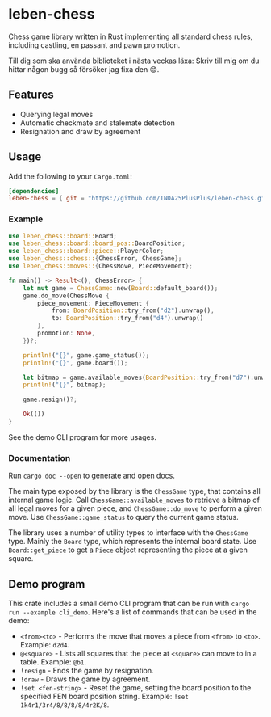 # leben-chess

Chess game library written in Rust implementing all standard chess rules, including castling, en passant and pawn promotion.

Till dig som ska använda biblioteket i nästa veckas läxa: Skriv till mig om du hittar någon bugg så försöker jag fixa den 😊.

## Features

- Querying legal moves
- Automatic checkmate and stalemate detection
- Resignation and draw by agreement

## Usage

Add the following to your `Cargo.toml`:

```toml
[dependencies]
leben-chess = { git = "https://github.com/INDA25PlusPlus/leben-chess.git", tag = "0.1.0" }
```

### Example

```rust
use leben_chess::board::Board;
use leben_chess::board::board_pos::BoardPosition;
use leben_chess::board::piece::PlayerColor;
use leben_chess::chess::{ChessError, ChessGame};
use leben_chess::moves::{ChessMove, PieceMovement};

fn main() -> Result<(), ChessError> {
    let mut game = ChessGame::new(Board::default_board());
    game.do_move(ChessMove {
        piece_movement: PieceMovement {
            from: BoardPosition::try_from("d2").unwrap(),
            to: BoardPosition::try_from("d4").unwrap()
        },
        promotion: None,
    })?;

    println!("{}", game.game_status());
    println!("{}", game.board());

    let bitmap = game.available_moves(BoardPosition::try_from("d7").unwrap());
    println!("{}", bitmap);

    game.resign()?;

    Ok(())
}
```

See the demo CLI program for more usages.

### Documentation

Run `cargo doc --open` to generate and open docs.

The main type exposed by the library is the `ChessGame` type, that contains all internal game logic. Call `ChessGame::available_moves` to retrieve a bitmap of all legal moves for a given piece, and `ChessGame::do_move` to perform a given move. Use `ChessGame::game_status` to query the current game status.

The library uses a number of utility types to interface with the `ChessGame` type. Mainly the `Board` type, which represents the internal board state. Use `Board::get_piece` to get a `Piece` object representing the piece at a given square.

## Demo program

This crate includes a small demo CLI program that can be run with `cargo run --example cli_demo`. Here's a list of commands that can be used in the demo:
- `<from><to>` - Performs the move that moves a piece from `<from>` to `<to>`. Example: `d2d4`.
- `@<square>` - Lists all squares that the piece at `<square>` can move to in a table. Example: `@b1`.
- `!resign` - Ends the game by resignation.
- `!draw` - Draws the game by agreement.
- `!set <fen-string>` - Reset the game, setting the board position to the specified FEN board position string. Example: `!set 1k4r1/3r4/8/8/8/8/4r2K/8`.
